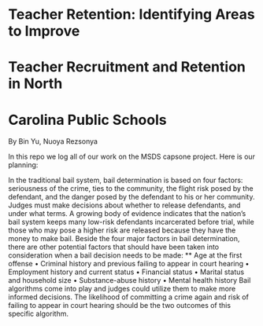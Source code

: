 # Teacher Retention: Identifying Areas to Improve
# Teacher Recruitment and Retention in North
# Carolina Public Schools
By Bin Yu, Nuoya Rezsonya

In this repo we log all of our work on the MSDS capsone project. 
Here is our planning:

In the traditional bail system, bail determination is based on four factors: seriousness of the crime, ties to the community, the flight risk posed by the defendant, and the danger posed by the defendant to his or her community. Judges must make decisions about whether to release defendants, and under what terms. A growing body of evidence indicates that the nation’s bail system keeps many low-risk defendants incarcerated before trial, while those who may pose a higher risk are released because they have the money to make bail. Beside the four major factors in bail determination, there are other potential factors that should have been taken into consideration when a bail decision needs to be made: 
  ** Age at the first offense
  •	Criminal history and previous failing to appear in court hearing
•	Employment history and current status
•	Financial status 
•	Marital status and household size 
•	Substance-abuse history 
•	Mental health history
Bail algorithms come into play and judges could utilize them to make more informed decisions. The likelihood of committing a crime again and risk of failing to appear in court hearing should be the two outcomes of this specific algorithm.
